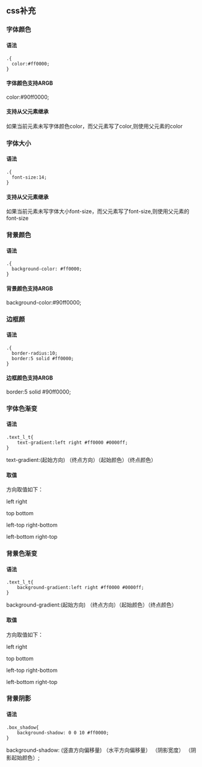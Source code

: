 ##  css补充

### 字体颜色

#### 语法
```
.{
  color:#ff0000;
}
```

#### 字体颜色支持ARGB

color:#90ff0000;

#### 支持从父元素继承

如果当前元素未写字体颜色color，而父元素写了color,则使用父元素的color

### 字体大小

#### 语法
```
.{
  font-size:14;
}
```

#### 支持从父元素继承

如果当前元素未写字体大小font-size，而父元素写了font-size,则使用父元素的font-size

### 背景颜色

#### 语法
```
.{
  background-color: #ff0000;
}
```

#### 背景颜色支持ARGB

background-color:#90ff0000;
 
### 边框颜

#### 语法
```
.{
  border-radius:10;
  border:5 solid #ff0000;
}
```

#### 边框颜色支持ARGB
 border:5 solid #90ff0000;

### 字体色渐变

#### 语法
```
.text_l_t{
    text-gradient:left right #ff0000 #0000ff;
}
```
text-gradient:(起始方向) （终点方向）（起始颜色）（终点颜色）

#### 取值
方向取值如下：

left right

top bottom

left-top right-bottom

left-bottom right-top

### 背景色渐变

#### 语法
```
.text_l_t{
    background-gradient:left right #ff0000 #0000ff;
}
```
background-gradient:(起始方向) （终点方向）（起始颜色）（终点颜色）

#### 取值
方向取值如下：

left right

top bottom

left-top right-bottom

left-bottom right-top

### 背景阴影

#### 语法
```
.box_shadow{
    background-shadow: 0 0 10 #ff0000;
}
```

background-shadow: (竖直方向偏移量) （水平方向偏移量） （阴影宽度） （阴影起始颜色）;
